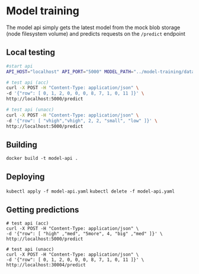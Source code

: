 # Model training

The model api simply gets the latest model from the mock blob storage (node filesystem volume) and predicts requests on the `/predict` endpoint

## Local testing

```bash
#start api
API_HOST="localhost" API_PORT="5000" MODEL_PATH="../model-training/data/" python model-api.py

# test api (acc)
curl -X POST -H "Content-Type: application/json" \
-d '{"row": [ 0, 1, 2, 0, 0, 0, 8, 7, 1, 0, 11 ]}' \
http://localhost:5000/predict

# test api (unacc)
curl -X POST -H "Content-Type: application/json" \
-d '{"row": [ "vhigh","vhigh", 2, 2, "small", "low" ]}' \
http://localhost:5000/predict
```

## Building

`docker build -t model-api .`

## Deploying

`kubectl apply -f model-api.yaml`
`kubectl delete -f model-api.yaml`

## Getting predictions

```
# test api (acc)
curl -X POST -H "Content-Type: application/json" \
-d '{"row": [ "high" ,"med", "5more", 4, "big" ,"med" ]}' \
http://localhost:5000/predict

# test api (unacc)
curl -X POST -H "Content-Type: application/json" \
-d '{"row": [ 0, 1, 2, 0, 0, 0, 8, 7, 1, 0, 11 ]}' \
http://localhost:30004/predict
```